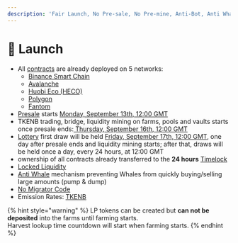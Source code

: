 ```yaml
---
description: 'Fair Launch, No Pre-sale, No Pre-mine, Anti-Bot, Anti Whale'
---
```


# 🚀 Launch

* All [contracts](tokenomics/contracts.md) are already deployed on 5 networks:
  * [Binance Smart Chain](https://www.binance.org/en/smartChain)
  * [Avalanche](https://www.avax.network/)
  * [Huobi Eco \(HECO\)](https://www.hecochain.com/en-us/)
  * [Polygon](https://polygon.technology/)
  * [Fantom](https://fantom.foundation/)
* [Presale](presale.md) starts [Monday, September 13th, 12:00 GMT](https://www.timeanddate.com/countdown/generic?iso=2021-09-13T12:00:00Z&font=sanserif&p0=1440&csz=1&msg=TKENB%20Presale%20start)
* TKENB trading, bridge, liquidity mining on farms, pools and vaults starts once presale ends:[ Thursday, September 16th, 12:00 GMT](https://www.timeanddate.com/countdown/generic?iso=2021-09-16T12:00:00Z&font=sanserif&p0=1440&csz=1&msg=TKENB%20liquidity%20mining)
* [Lottery](features/lottery.md) first draw will be held [Friday, September 17th, 12:00 GMT](https://www.timeanddate.com/countdown/generic?iso=2021-09-17T12:00:00Z&font=sanserif&p0=1440&csz=1&msg=Lottery%20first%20draw), one day after presale ends and liquidity mining starts; after that, draws will be held once a day, every 24 hours, at 12:00 GMT
* ownership of all contracts already transferred to the **24 hours** [Timelock](security/timelock.md)
* [Locked Liquidity](features/locked-liquidity.md)
* [Anti Whale](features/anti-whale.md) mechanism preventing Whales from quickly buying/selling large amounts \(pump & dump\)
* [No Migrator Code](security/no-migrator-code.md)
* Emission Rates: [TKENB](tokenomics/tkenb.md)

{% hint style="warning" %}
LP tokens can be created but **can not be deposited** into the farms until farming starts.   
Harvest lookup time countdown will start when farming starts.
{% endhint %}



​

​

​

